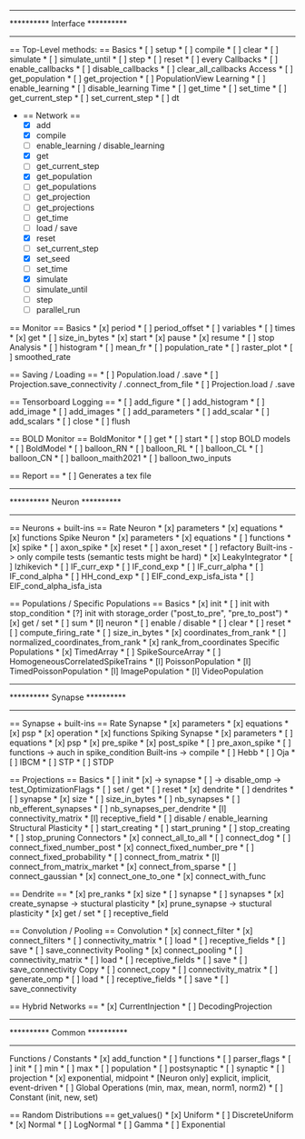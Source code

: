 *******************************
********** Interface **********
*******************************
== Top-Level methods: ==
Basics
    * [ ] setup
    * [ ] compile
    * [ ] clear
    * [ ] simulate
    * [ ] simulate_until
    * [ ] step
    * [ ] reset
    * [ ] every
Callbacks
    * [ ] enable_callbacks
    * [ ] disable_callbacks
    * [ ] clear_all_callbacks
Access
    * [ ] get_population
    * [ ] get_projection
    * [ ] PopulationView
Learning
    * [ ] enable_learning
    * [ ] disable_learning
Time
    * [ ] get_time
    * [ ] set_time
    * [ ] get_current_step
    * [ ] set_current_step
    * [ ] dt

* == Network ==
    * [x] add
    * [x] compile
    * [ ] enable_learning / disable_learning
    * [x] get
    * [ ] get_current_step
    * [x] get_population
    * [ ] get_populations
    * [ ] get_projection
    * [ ] get_projections
    * [ ] get_time
    * [ ] load / save
    * [x] reset
    * [ ] set_current_step
    * [x] set_seed
    * [ ] set_time
    * [x] simulate
    * [ ] simulate_until
    * [ ] step
    * [ ] parallel_run

== Monitor ==
Basics
    * [x] period
    * [ ] period_offset
    * [ ] variables
    * [ ] times
    * [x] get
    * [ ] size_in_bytes
    * [x] start
    * [x] pause
    * [x] resume
    * [ ] stop
Analysis
    * [ ] histogram
    * [ ] mean_fr
    * [ ] population_rate
    * [ ] raster_plot
    * [ ] smoothed_rate

== Saving / Loading ==
    * [ ] Population.load / .save
    * [ ] Projection.save_connectivity / .connect_from_file
    * [ ] Projection.load / .save

== Tensorboard Logging ==
    * [ ] add_figure
    * [ ] add_histogram
    * [ ] add_image
    * [ ] add_images
    * [ ] add_parameters
    * [ ] add_scalar
    * [ ] add_scalars
    * [ ] close
    * [ ] flush

== BOLD Monitor ==
BoldMonitor
    * [ ] get
    * [ ] start
    * [ ] stop
BOLD models
    * [ ] BoldModel
    * [ ] balloon_RN
    * [ ] balloon_RL
    * [ ] balloon_CL
    * [ ] balloon_CN
    * [ ] balloon_maith2021
    * [ ] balloon_two_inputs

== Report ==
    * [ ] Generates a tex file

****************************
********** Neuron **********
****************************
== Neurons + built-ins ==
Rate Neuron
    * [x] parameters
    * [x] equations
    * [x] functions
Spike Neuron
    * [x] parameters
    * [x] equations
    * [ ] functions
    * [x] spike
    * [ ] axon_spike
    * [x] reset
    * [ ] axon_reset
    * [ ] refactory
Built-ins -> only compile tests (semantic tests might be hard)
    * [x] LeakyIntegrator
    * [ ] Izhikevich
    * [ ] IF_curr_exp
    * [ ] IF_cond_exp
    * [ ] IF_curr_alpha
    * [ ] IF_cond_alpha
    * [ ] HH_cond_exp
    * [ ] EIF_cond_exp_isfa_ista
    * [ ] EIF_cond_alpha_isfa_ista

== Populations / Specific Populations ==
Basics
    * [x] init
    * [ ] init with stop_condition
    * [?] init with storage_order ("post_to_pre", "pre_to_post")
    * [x] get / set
    * [ ] sum
    * [l] neuron
    * [ ] enable / disable
    * [ ] clear
    * [ ] reset
    * [ ] compute_firing_rate
    * [ ] size_in_bytes
    * [x] coordinates_from_rank
    * [ ] normalized_coordinates_from_rank
    * [x] rank_from_coordinates
Specific Populations
    * [x] TimedArray
    * [ ] SpikeSourceArray
    * [ ] HomogeneousCorrelatedSpikeTrains
    * [l] PoissonPopulation
    * [l] TimedPoissonPopulation
    * [l] ImagePopulation
    * [l] VideoPopulation

*****************************
********** Synapse **********
*****************************
== Synapse + built-ins ==
Rate Synapse
    * [x] parameters
    * [x] equations
    * [x] psp
    * [x] operation
    * [x] functions
Spiking Synapse
    * [x] parameters
    * [ ] equations
    * [x] psp
    * [x] pre_spike
    * [x] post_spike
    * [ ] pre_axon_spike
    * [ ] functions -> auch in spike_condition
Built-ins -> compile
    * [ ] Hebb
    * [ ] Oja
    * [ ] IBCM
    * [ ] STP
    * [ ] STDP

== Projections ==
Basics
    * [ ] init
    * [x] -> synapse
    * [ ] -> disable_omp -> test_OptimizationFlags
    * [ ] set / get
    * [ ] reset
    * [x] dendrite
    * [ ] dendrites
    * [ ] synapse
    * [x] size
    * [ ] size_in_bytes
    * [ ] nb_synapses
    * [ ] nb_efferent_synapses
    * [ ] nb_synapses_per_dendrite
    * [l] connectivity_matrix
    * [l] receptive_field
    * [ ] disable / enable_learning
Structural Plasticity
    * [ ] start_creating
    * [ ] start_pruning
    * [ ] stop_creating
    * [ ] stop_pruning
Connectors
    * [x] connect_all_to_all
    * [ ] connect_dog
    * [ ] connect_fixed_number_post
    * [x] connect_fixed_number_pre
    * [ ] connect_fixed_probability
    * [ ] connect_from_matrix
    * [l] connect_from_matrix_market
    * [x] connect_from_sparse
    * [ ] connect_gaussian
    * [x] connect_one_to_one
    * [x] connect_with_func

== Dendrite ==
    * [x] pre_ranks
    * [x] size
    * [ ] synapse
    * [ ] synapses
    * [x] create_synapse -> stuctural plasticity
    * [x] prune_synapse -> stuctural plasticity
    * [x] get / set
    * [ ] receptive_field

== Convolution / Pooling ==
Convolution
    * [x] connect_filter
    * [x] connect_filters
    * [ ] connectivity_matrix
    * [ ] load
    * [ ] receptive_fields
    * [ ] save
    * [ ] save_connectivity
Pooling
    * [x] connect_pooling
    * [ ] connectivity_matrix
    * [ ] load
    * [ ] receptive_fields
    * [ ] save
    * [ ] save_connectivity
Copy
    * [ ] connect_copy
    * [ ] connectivity_matrix
    * [ ] generate_omp
    * [ ] load
    * [ ] receptive_fields
    * [ ] save
    * [ ] save_connectivity

== Hybrid Networks ==
    * [x] CurrentInjection
    * [ ] DecodingProjection

****************************
********** Common **********
****************************
Functions / Constants
    * [x] add_function
    * [ ] functions
    * [ ] parser_flags
        * [ ] init
        * [ ] min
        * [ ] max
        * [ ] population
        * [ ] postsynaptic
        * [ ] synaptic
        * [ ] projection
        * [x] exponential, midpoint
        * [Neuron only] explicit, implicit, event-driven
    * [ ] Global Operations (min, max, mean, norm1, norm2)
    * [ ] Constant (init, new, set)

== Random Distributions ==
get_values()
    * [x] Uniform
    * [ ] DiscreteUniform
    * [x] Normal
    * [ ] LogNormal
    * [ ] Gamma
    * [ ] Exponential

